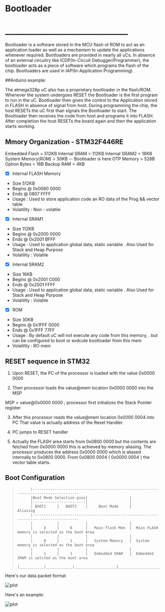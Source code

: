 
#                            Bootloader 
# ______________________________

Bootloader is a software stored in the MCU flash ot ROM to act as an application loader as well as 
a mechanism to update the applications whenever required.
Bootloaders are provided in nearly all uCs. In absence of an external circuitry like ICDP(In-Circuit 
Debugger/Programmer), the bootloader acts as a piece of software which programs the flash of the chip.
Bootloaders are used in IAP(In-Application Programming).

##Arduino example: 

The atmega328p uC also has a proprietary bootloader in the flash/ROM. Whenever the system undergoes RESET
the Bootloader is the first program to run in the uC. Bootloader then gives the control to the Application
stored in FLASH in absence of signal from host.
During programming the chip, the host RESETs the uC first than signals the Bootloader to start. The Bootloader 
then receives the code from host and programs it into FLASH. After completion the host RESETs the board again
and then the application starts working.

##        Mmory Organization - STM32F446RE

Embedded Flash          = 512KB
Internal SRAM           = 112KB
Internal SRAM2          = 16KB
System Memory(ROM)      = 30KB -- Bootloader is here
OTP Memory              = 528B 
Option Bytes            = 16B
Backup RAM              = 4KB

- [x] Internal FLASH Memory

 - Size         512KB
 - Begins @     0x0080 0000
 - Ends @       0807 FFFF
 - Usage :      Used to store application code an RO data of the Prog && vector table
 - Volatility : Non - volatile

- [x] Internal SRAM1

 - Size         112KB
 - Begins @     0x2000 0000
 - Ends @       0x2001 BFFF
 - Usage :      Used to application global data, static variable
.               Also Used for Stack and Heap Purpose
 - Volatility : Volatile

- [x] Internal SRAM2

 - Size         16KB
 - Begins @     0x2001 C000
 - Ends @       0x2001 FFFF
 - Usage :      Used to application global data, static variable
.                Also Used for Stack and Heap Purpose
 - Volatility : Volatile

- [x] ROM

 - Size         30KB
 - Begins @     0x1FFF 0000
 - Ends @       0x1FFF 77FF
 - Usage :      By default uC will not execute any code from this memory,
.               but can be configured to boot or exdcute bootloader from this mem
 - Volatility : RO mem


##               RESET sequence in STM32

1) Upon RESET, the PC of the processor is loaded with the value 0x0000 0000

2) Then processor loads the value@mem location 0x0000 0000 into the MSP

MSP = value@0x0000 0000 ; processor first initializes the Stack Pointer register

3) After this processor reads the value@mem location 0x0000 0004 into PC
That value is actually address of the Reset Handler.

4) PC jumps to RESET handler

5) Actually the FLASH area starts from 0x0800 0000 but the contents are fetched from 0x0000 0000
   this is achieved by memory aliasing. The processor produces the address 0x0000 0000 which is aliased
   internally to 0x0800 0000. From 0x0800 0004 ( 0x0000 0004 ) the vector table starts.


##                  Boot Configuration

>           |-------------------------------------------------------------------------------------
>           |Boot Mode Selection pins|                   |
>           |------------------------|                   |
>           | BOOT1     |   BOOT2    |     Boot Mode     |               Aliasing
>           |-------------------------------------------------------------------------------------
>           |           |            |                   |
>           |     X     |     0      |   Main Flash Mem  |  Main FLASH memory is selected as the boot Area
>           |           |            |                   |
>           |     0     |     1      |   System Memory   |  System memory is selected as the boot area
>           |           |            |                   |
>           |     1     |     1      |   Embedded SRAM   |  Embedded SRAM is selcted as the boot area
>           |___________|____________|___________________|______________________________________________

Here's our data packet format

![plot](https://github.com/CodeOn-ArK/STM32_CustomBootloader/blob/master/STM32_Bootloader_Lec_Docs/Lec_docs/Screenshot_3.png)

Here's an example:

![plot](https://github.com/CodeOn-ArK/STM32_CustomBootloader/blob/master/STM32_Bootloader_Lec_Docs/Lec_docs/Screenshot_4.png)
